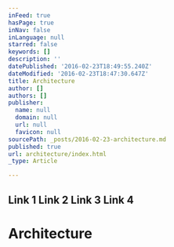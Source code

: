 ```yaml
---
inFeed: true
hasPage: true
inNav: false
inLanguage: null
starred: false
keywords: []
description: ''
datePublished: '2016-02-23T18:49:55.240Z'
dateModified: '2016-02-23T18:47:30.647Z'
title: Architecture
author: []
authors: []
publisher:
  name: null
  domain: null
  url: null
  favicon: null
sourcePath: _posts/2016-02-23-architecture.md
published: true
url: architecture/index.html
_type: Article

---
```

## Link 1     Link 2     Link 3     Link 4

# Architecture